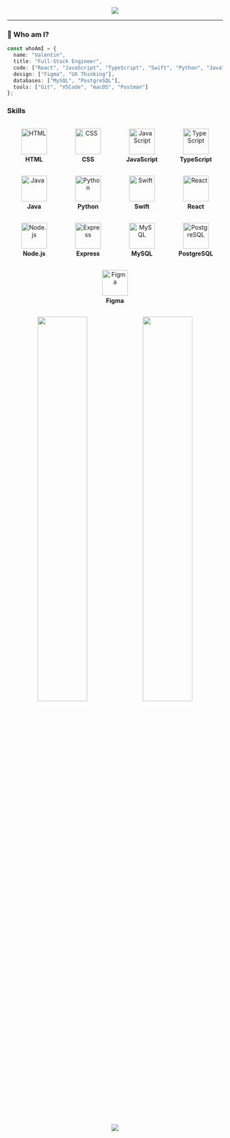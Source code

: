 <!-- Banner with aesthetic gradient -->
<!-- Banner with aesthetic gradient -->
<!-- Banner with aesthetic gradient -->
<div align="center">
  <img src="https://capsule-render.vercel.app/api?type=waving&color=0:36D1DC,100:5B86E5&height=200&section=header&text=valentin%20-%20CS%20Student%20and%20Developer&fontSize=35&fontAlignY=40&textColor=ffffff" />
</div>

---

### 🧠 Who am I?

```ts
const whoAmI = {
  name: "Valentin",
  title: "Full-Stack Engineer",
  code: ["React", "JavaScript", "TypeScript", "Swift", "Python", "Java", "Node.js"],
  design: ["Figma", "UX Thinking"],
  databases: ["MySQL", "PostgreSQL"],
  tools: ["Git", "VSCode", "macOS", "Postman"]
};
```

<!-- All Icons Together -->
### Skills

<ul style="list-style-type: none; display: flex; flex-wrap: wrap; padding: 0; justify-content: center;">
  <!-- Programming Languages -->
  <li style="flex: 1 0 16%; margin: 15px; text-align: center;">
    <img src="https://skillicons.dev/icons?i=html" alt="HTML" width="60" /><br><strong>HTML</strong>
  </li>
  <li style="flex: 1 0 16%; margin: 15px; text-align: center;">
    <img src="https://skillicons.dev/icons?i=css" alt="CSS" width="60" /><br><strong>CSS</strong>
  </li>
  <li style="flex: 1 0 16%; margin: 15px; text-align: center;">
    <img src="https://skillicons.dev/icons?i=js" alt="JavaScript" width="60" /><br><strong>JavaScript</strong>
  </li>
  <li style="flex: 1 0 16%; margin: 15px; text-align: center;">
    <img src="https://skillicons.dev/icons?i=ts" alt="TypeScript" width="60" /><br><strong>TypeScript</strong>
  </li>
  <li style="flex: 1 0 16%; margin: 15px; text-align: center;">
    <img src="https://skillicons.dev/icons?i=java" alt="Java" width="60" /><br><strong>Java</strong>
  </li>
  <li style="flex: 1 0 16%; margin: 15px; text-align: center;">
    <img src="https://skillicons.dev/icons?i=python" alt="Python" width="60" /><br><strong>Python</strong>
  </li>
  
  <!-- Frameworks -->
  <li style="flex: 1 0 16%; margin: 15px; text-align: center;">
    <img src="https://skillicons.dev/icons?i=swift" alt="Swift" width="60" /><br><strong>Swift</strong>
  </li>
  <li style="flex: 1 0 16%; margin: 15px; text-align: center;">
    <img src="https://skillicons.dev/icons?i=react" alt="React" width="60" /><br><strong>React</strong>
  </li>
  <li style="flex: 1 0 16%; margin: 15px; text-align: center;">
    <img src="https://skillicons.dev/icons?i=nodejs" alt="Node.js" width="60" /><br><strong>Node.js</strong>
  </li>
  <li style="flex: 1 0 16%; margin: 15px; text-align: center;">
    <img src="https://skillicons.dev/icons?i=express" alt="Express" width="60" /><br><strong>Express</strong>
  </li>
  
  <!-- Others -->
  <li style="flex: 1 0 16%; margin: 15px; text-align: center;">
    <img src="https://skillicons.dev/icons?i=mysql" alt="MySQL" width="60" /><br><strong>MySQL</strong>
  </li>
  <li style="flex: 1 0 16%; margin: 15px; text-align: center;">
    <img src="https://skillicons.dev/icons?i=postgres" alt="PostgreSQL" width="60" /><br><strong>PostgreSQL</strong>
  </li>
  <li style="flex: 1 0 16%; margin: 15px; text-align: center;">
    <img src="https://skillicons.dev/icons?i=figma" alt="Figma" width="60" /><br><strong>Figma</strong>
  </li>
</ul>

<p align="center">
  <img src="https://github-readme-stats.vercel.app/api?username=vali-codes&show_icons=true&count_private=true&hide=prs&theme=tokyonight&border_radius=10&custom_title=My%20GitHub%20Stats" width="48%" />
  <img src="https://github-readme-streak-stats.herokuapp.com/?user=vali-codes&theme=tokyonight&date_format=M%20j%5B%2C%20Y%5D&border=DDDDDD&fire=DD5E89" width="48%" />
</p>

<p align="center">
  <a href="mailto:hello@valentinm.dev"><img src="https://img.shields.io/badge/Gmail-D14836?style=for-the-badge&logo=gmail&logoColor=white"/></a>
</p>






